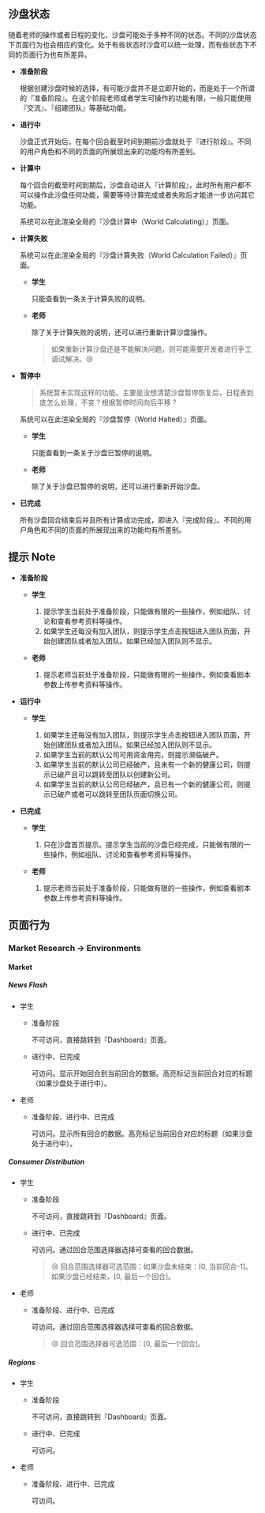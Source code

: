 
## 沙盘状态

随着老师的操作或者日程的变化，沙盘可能处于多种不同的状态。不同的沙盘状态下页面行为也会相应的变化。处于有些状态时沙盘可以统一处理，而有些状态下不同的页面行为也有所差异。
  
  * **准备阶段**
  
    根据创建沙盘时候的选择，有可能沙盘并不是立即开始的，而是处于一个所谓的『准备阶段』。在这个阶段老师或者学生可操作的功能有限，一般只能使用『交流』、『组建团队』等基础功能。
	
  * **进行中**
  
    沙盘正式开始后，在每个回合截至时间到期前沙盘就处于『进行阶段』。不同的用户角色和不同的页面的所展现出来的功能均有所差别。
  
  * **计算中**
    
    每个回合的截至时间到期后，沙盘自动进入『计算阶段』，此时所有用户都不可以操作此沙盘任何功能，需要等待计算完成或者失败后才能进一步访问其它功能。
    
    系统可以在此渲染全局的『沙盘计算中（World Calculating）』页面。
    
  * **计算失败**
  
    系统可以在此渲染全局的『沙盘计算失败（World Calculation Failed）』页面。
    
    * **学生**
      
      只能查看到一条关于计算失败的说明。
      
    * **老师**
      
      除了关于计算失败的说明，还可以进行重新计算沙盘操作。
      
      > 如果重新计算沙盘还是不能解决问题，则可能需要开发者进行手工调试解决。:cry:
	
  * **暂停中**
  
    > 系统暂未实现这样的功能。主要是没想清楚沙盘暂停恢复后，日程表到底怎么处理，不变？根据暂停时间向后平移？
    
    系统可以在此渲染全局的『沙盘暂停（World Halted）』页面。
    
    * **学生**
      
      只能查看到一条关于沙盘已暂停的说明。
      
    * **老师**
      
      除了关于沙盘已暂停的说明，还可以进行重新开始沙盘。
    
  * **已完成**
    
      所有沙盘回合结束后并且所有计算成功完成，即进入『完成阶段』。不同的用户角色和不同的页面的所展现出来的功能均有所差别。
  

## 提示 Note

 * **准备阶段**
 
 	* **学生**
	
		1. 提示学生当前处于准备阶段，只能做有限的一些操作，例如组队、讨论和查看参考资料等操作。
		2. 如果学生还每没有加入团队，则提示学生点击按钮进入团队页面，开始创建团队或者加入团队。如果已经加入团队则不显示。

	
	* **老师**
	
		1. 提示老师当前处于准备阶段，只能做有限的一些操作，例如查看剧本参数上传参考资料等操作。

 * **运行中**
 
 	* **学生**
	
		1. 如果学生还每没有加入团队，则提示学生点击按钮进入团队页面，开始创建团队或者加入团队。如果已经加入团队则不显示。
		2. 如果学生当前的默认公司可用资金用完，则提示濒临破产。
		3. 如果学生当前的默认公司已经破产，且未有一个新的健康公司，则提示已破产且可以跳转至团队以创建新公司。
		4. 如果学生当前的默认公司已经破产，且已有一个新的健康公司，则提示已破产或者可以跳转至团队页面切换公司。

 * **已完成**
 
 	* **学生**
	
		1. 只在沙盘首页提示。提示学生当前的沙盘已经完成，只能做有限的一些操作，例如组队、讨论和查看参考资料等操作。
		
	
	* **老师**
	
		1. 提示老师当前处于准备阶段，只能做有限的一些操作，例如查看剧本参数上传参考资料等操作。

 
 

## 页面行为

### Market Research -> Environments

#### Market
  
##### News Flash

* 学生

	* 准备阶段

		不可访问，直接跳转到『Dashboard』页面。

	* 进行中、已完成

		可访问。显示开始回合到当前回合的数据。高亮标记当前回合对应的标题（如果沙盘处于进行中）。

* 老师

	* 准备阶段、进行中、已完成

		可访问。显示所有回合的数据。高亮标记当前回合对应的标题（如果沙盘处于进行中）。

##### Consumer Distribution
    
* 学生
    
	* 准备阶段

		不可访问，直接跳转到『Dashboard』页面。
        
	* 进行中、已完成

		可访问。通过回合范围选择器选择可查看的回合数据。

		> :cry: 回合范围选择器可选范围：如果沙盘未结束：[0, 当前回合-1]。如果沙盘已经结束，[0, 最后一个回合]。
				
* 老师
    
	* 准备阶段、进行中、已完成
      
		可访问。通过回合范围选择器选择可查看的回合数据。

		> :cry: 回合范围选择器可选范围：[0, 最后一个回合]。

##### Regions
    
* 学生
    
	* 准备阶段

		不可访问，直接跳转到『Dashboard』页面。
        
	* 进行中、已完成

		可访问。

* 老师
    
	* 准备阶段、进行中、已完成
      
		可访问。
